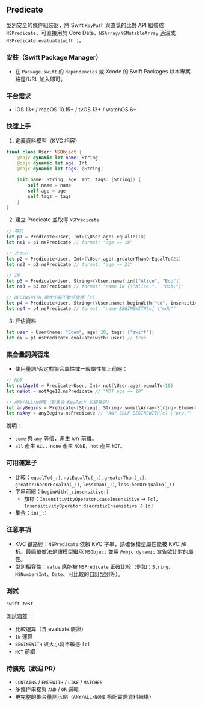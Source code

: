 ## Predicate

型別安全的條件組裝器，將 Swift `KeyPath` 與直覺的比對 API 組裝成 `NSPredicate`，可直接用於 Core Data、`NSArray/NSMutableArray` 過濾或 `NSPredicate.evaluate(with:)`。

### 安裝（Swift Package Manager）
- 在 `Package.swift` 的 `dependencies` 或 Xcode 的 Swift Packages 以本專案路徑/URL 加入即可。

### 平台需求
- iOS 13+ / macOS 10.15+ / tvOS 13+ / watchOS 6+

### 快速上手
1) 定義資料模型（KVC 相容）
```swift
final class User: NSObject {
    @objc dynamic let name: String
    @objc dynamic let age: Int
    @objc dynamic let tags: [String]

    init(name: String, age: Int, tags: [String]) {
        self.name = name
        self.age = age
        self.tags = tags
    }
}
```

2) 建立 Predicate 並取得 `NSPredicate`
```swift
// 等於
let p1 = Predicate<User, Int>(\User.age).equalTo(18)
let ns1 = p1.nsPredicate // format: "age == 18"

// 比大小
let p2 = Predicate<User, Int>(\User.age).greaterThanOrEqualTo(21)
let ns2 = p2.nsPredicate // format: "age >= 21"

// IN
let p3 = Predicate<User, String>(\User.name).in(["Alice", "Bob"]) 
let ns3 = p3.nsPredicate // format: "name IN {\"Alice\", \"Bob\"}"

// BEGINSWITH 與大小寫不敏感旗標 [c]
let p4 = Predicate<User, String>(\User.name).beginWith("ed", insensitive: [.caseInsensitive])
let ns4 = p4.nsPredicate // format: "name BEGINSWITH[c] \"ed\""
```

3) 評估資料
```swift
let user = User(name: "Eden", age: 18, tags: ["swift"]) 
let ok = p1.nsPredicate.evaluate(with: user) // true
```

### 集合量詞與否定
- 使用量詞/否定對集合屬性或一般屬性加上前綴：
```swift
// NOT
let notAge10 = Predicate<User, Int>.not(\User.age).equalTo(10)
let nsNot = notAge10.nsPredicate // "NOT age == 10"

// ANY/ALL/NONE（對集合 KeyPath 前綴量詞）
let anyBegins = Predicate<[String], String>.some(\Array<String>.Element).beginWith("pro", insensitive: [.caseInsensitive])
let nsAny = anyBegins.nsPredicate // "ANY SELF BEGINSWITH[c] \"pro\""
```

說明：
- `some` 與 `any` 等價，產生 `ANY` 前綴。
- `all` 產生 `ALL`，`none` 產生 `NONE`，`not` 產生 `NOT`。

### 可用運算子
- 比較：`equalTo(_:)`, `notEqualTo(_:)`, `greaterThan(_:)`, `greaterThanOrEqualTo(_:)`, `lessThan(_:)`, `lessThenOrEqualTo(_:)`
- 字串前綴：`beginWith(_:insensitive:)`
  - 旗標：`InsensitivityOperator.caseInsensitive` → `[c]`，`InsensitivityOperator.diacriticInsensitive` → `[d]`
- 集合：``in(_:)``

### 注意事項
- KVC 鍵路徑：`NSPredicate` 依賴 KVC 字串，請確保模型屬性能被 KVC 解析。最簡單做法是讓模型繼承 `NSObject` 並用 `@objc dynamic` 宣告欲比對的屬性。
- 型別相容性：`Value` 應能被 `NSPredicate` 正確比較（例如：`String`、`NSNumber`/`Int`、`Date`、可比較的自訂型別等）。

### 測試
```bash
swift test
```

測試涵蓋：
- 比較運算（含 evaluate 驗證）
- `IN` 運算
- `BEGINSWITH` 與大小寫不敏感 `[c]`
- `NOT` 前綴

### 待擴充（歡迎 PR）
- `CONTAINS` / `ENDSWITH` / `LIKE` / `MATCHES`
- 多條件串接與 `AND` / `OR` 邏輯
- 更完整的集合量詞示例（`ANY/ALL/NONE` 搭配實際資料結構）


